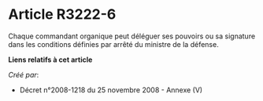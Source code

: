 # Article R3222-6

Chaque commandant organique peut déléguer ses pouvoirs ou sa signature dans les conditions définies par arrêté du ministre de
la défense.

**Liens relatifs à cet article**

_Créé par_:

  - Décret n°2008-1218 du 25 novembre 2008 -  Annexe (V)
